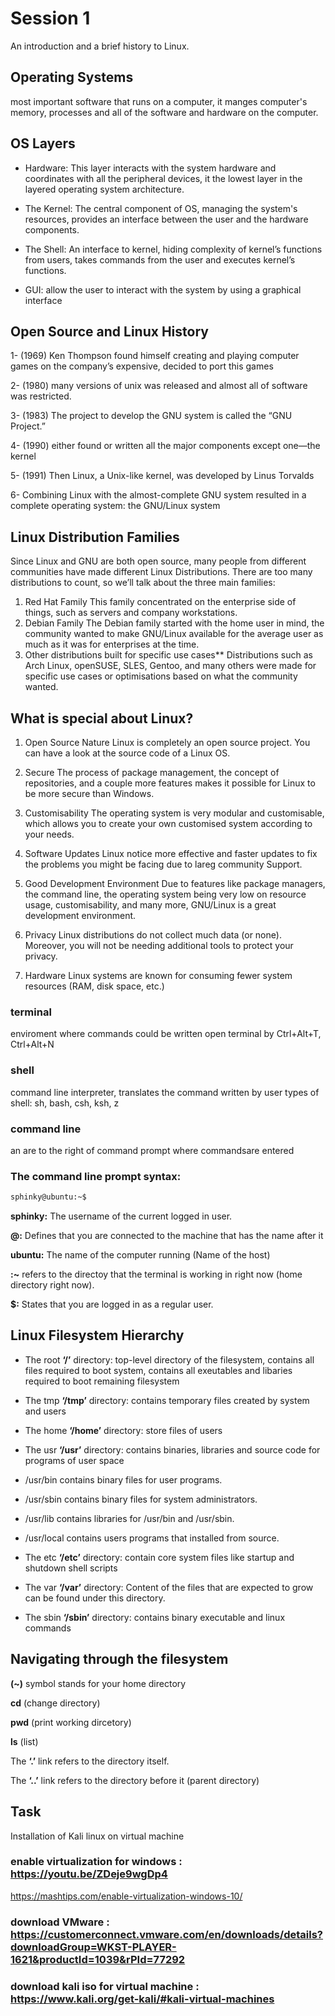 # Session 1

An introduction and a brief history to Linux.

## Operating Systems

most important software that runs on a computer, it manges computer's memory, processes and all of the software and hardware on the computer. 

## OS Layers

- Hardware: This layer interacts with the system hardware and coordinates with all the peripheral devices, it the lowest layer in the layered operating system architecture.

- The Kernel: The central component of OS, managing the system's resources, provides an interface between the user and the hardware components.

- The Shell: An interface to kernel, hiding complexity of kernel’s functions from users, takes commands from the user and executes kernel’s functions.

- GUI: allow the user to interact with the system by using a graphical interface


## Open Source and Linux History

1- (1969) Ken Thompson found himself creating and playing computer games on the company’s expensive, decided to port this games 

2- (1980) many versions of unix was released and almost all of software was restricted. 

3- (1983) The project to develop the GNU system is called the  “GNU Project.” 

4- (1990) either found or written all the major components except one—the kernel

5- (1991) Then Linux, a Unix-like kernel, was developed by Linus Torvalds

6-  Combining Linux with the almost-complete GNU system resulted in a complete operating system: the GNU/Linux system


## Linux Distribution Families

Since Linux and GNU are both open source, many people from different communities have made different Linux Distributions.
There are too many distributions to count, so we’ll talk about the three main families:

1. Red Hat Family
   This family concentrated on the enterprise side of things, such as servers and company workstations.
2. Debian Family
   The Debian family started with the home user in mind, the community wanted to make GNU/Linux available for the average user as much as it was for enterprises at the time.
3. Other distributions built for specific use cases\*\*
   Distributions such as Arch Linux, openSUSE, SLES, Gentoo, and many others were made for specific use cases or optimisations based on what the community wanted.

## What is special about Linux?

1. Open Source Nature
   Linux is completely an open source project. You can have a look at the source code of a Linux OS.

2. Secure
   The process of package management, the concept of repositories, and a couple more features makes it possible for Linux to be more secure than Windows.

3. Customisability
   The operating system is very modular and customisable, which allows you to create your own customised system according to your needs.

4. Software Updates
   Linux notice more effective and faster updates to fix the problems you might be facing due to lareg community Support.

5. Good Development Environment
   Due to features like package managers, the command line, the operating system being very low on resource usage, customisability, and many more, GNU/Linux is a great development environment.

6. Privacy
   Linux distributions do not collect much data (or none). Moreover, you will not be needing additional tools to protect your privacy.

7. Hardware
   Linux systems are known for consuming fewer system resources (RAM, disk space, etc.)


### terminal

enviroment where commands could be written
open terminal by Ctrl+Alt+T, Ctrl+Alt+N


### shell

command line interpreter, translates the command written by user
types of shell: sh, bash, csh, ksh, z


### command line

an are to the right of command prompt where commandsare entered

### The command line prompt syntax:

```bash
sphinky@ubuntu:~$
```

**sphinky:** The username of the current logged in user.

**@:** Defines that you are connected to the machine that has the name after it

**ubuntu:** The name of the computer running (Name of the host)

**:~** refers to the directoy that the terminal is working in right now (home directory right now).

**$:** States that you are logged in as a regular user.

## Linux Filesystem Hierarchy

- The root **‘/’** directory: top-level directory of the filesystem, contains all files required to boot system, contains all exeutables and libaries required to boot remaining filesystem

- The tmp **‘/tmp’** directory: contains temporary files created by system and users

- The home **‘/home’** directory: store files of users

- The usr **‘/usr’** directory: contains binaries, libraries and source code for programs of user space

- /usr/bin contains binary files for user programs.

- /usr/sbin contains binary files for system administrators.

- /usr/lib contains libraries for /usr/bin and /usr/sbin.

- /usr/local contains users programs that installed from source.

- The etc **‘/etc’** directory: contain core system files like startup and shutdown shell scripts

- The var **‘/var’** directory: Content of the files that are expected to grow can be found under this directory.

- The sbin **‘/sbin’** directory: contains binary executable and linux commands

## Navigating through the filesystem

**(~)** symbol stands for your home directory

**cd** (change directory)

**pwd** (print working dircetory)

**ls** (list)

The **‘.’** link refers to the directory itself.

The **‘..’** link refers to the directory before it (parent directory)

## Task
Installation of Kali linux on virtual machine

### enable virtualization for windows : https://youtu.be/ZDeje9wgDp4

https://mashtips.com/enable-virtualization-windows-10/

### download VMware : https://customerconnect.vmware.com/en/downloads/details?downloadGroup=WKST-PLAYER-1621&productId=1039&rPId=77292

### download kali iso for virtual machine : https://www.kali.org/get-kali/#kali-virtual-machines



